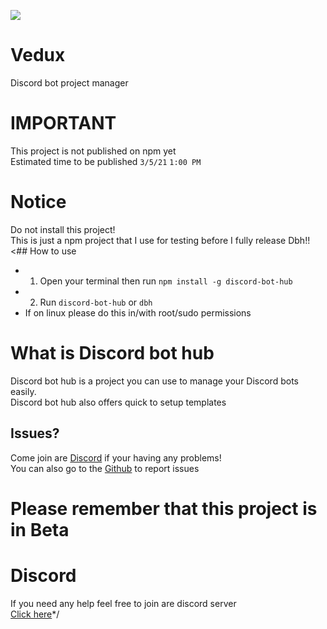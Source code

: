 <img src="https://img.shields.io/npm/dw/discord-bot-hub?style=for-the-badge"> <br>
# Vedux
Discord bot project manager

# IMPORTANT
This project is not published on npm yet<br>
Estimated time to be published
`3/5/21` `1:00 PM`

# Notice 
Do not install this project!<br>
This is just a npm project that I use for testing before I fully release Dbh!!
<## How to use
- 1. Open your terminal then run `npm install -g discord-bot-hub`
- 2. Run `discord-bot-hub` or `dbh`
- If on linux please do this in/with root/sudo permissions

# What is Discord bot hub
Discord bot hub is a project you can use to manage your Discord bots easily.<br>
Discord bot hub also offers quick to setup templates

## Issues?
Come join are [Discord](https://discord.gg/6CBjEncwyv) if your having any problems!<br>
You can also go to the [Github](https://github.com/Vedux-Development/Discord-bot-hub) to report issues

#  Please remember that this project is in Beta

# Discord
If you need any help feel free to join are discord server <br>
[Click here](https://discord.gg/6CBjEncwyv)*/
